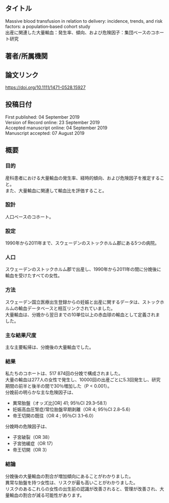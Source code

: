## タイトル
Massive blood transfusion in relation to delivery: incidence, trends, and risk factors: a population‐based cohort study  
出産に関連した大量輸血：発生率、傾向、および危険因子：集団ベースのコホート研究

## 著者/所属機関

## 論文リンク
https://doi.org/10.1111/1471-0528.15927

## 投稿日付
First published: 04 September 2019  
Version of Record online: 23 September 2019  
Accepted manuscript online: 04 September 2019  
Manuscript accepted: 07 August 2019

## 概要
### 目的
産科患者における大量輸血の発生率、経時的傾向、および危険因子を推定すること。  
また、大量輸血に関連して輸血比を評価すること。

### 設計
人口ベースのコホート。

### 設定
1990年から2011年まで、スウェーデンのストックホルム郡にある5つの病院。

### 人口
スウェーデンのストックホルム郡で出産し、1990年から2011年の間に分娩後に輸血を受けたすべての女性。

### 方法
スウェーデン国立医療出生登録からの妊娠と出産に関するデータは、ストックホルムの輸血データベースと相互リンクされていました。  
大量輸血は、分娩から翌日までの10単位以上の赤血球の輸血として定義されました。

### 主な結果尺度
主な主要転帰は、分娩後の大量輸血でした。

### 結果
私たちのコホートは、517 874回の分娩で構成されました。  
大量の輸血は277人の女性で発生し、10000回の出産ごとに5.3回発生し、研究期間の前半と後半の間で30％増加した（P  <  0.001）。  
分娩前の明らかな主な危険因子は、
* 異常胎盤（オッズ比[OR] 41; 95％CI 29.3–58.1）
* 妊娠高血圧腎症/常位胎盤早期剥離（OR 4; 95％CI 2.8–5.6）
* 帝王切開の既往（OR 4 ; 95％CI 3.1–6.0）

分娩時の危険因子は、
* 子宮破裂（OR 38）
* 子宮弛緩症（OR 17）
* 帝王切開（OR 3）

### 結論
分娩後の大量輸血の割合が増加傾向にあることがわかりました。  
異常な胎盤を持つ女性は、リスクが最も高いことがわかりました。  
リスクのあるこれらの女性の出生前の認識が改善されると、管理が改善され、大量輸血の割合が減る可能性があります。
